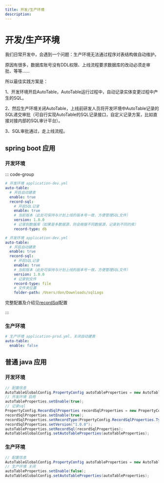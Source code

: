 ```yaml
---
title: 开发/生产环境
description:
---
```


# 开发/生产环境

我们日常开发中，会遇到一个问题：生产环境无法通过程序对表结构做自动维护。

原因有很多，数据库账号没有DDL权限、上线流程要求数据库的改动必须走审批、等等......

所以最佳实践方案是：

1、开发环境开启AutoTable，AutoTable运行过程中，自动记录实体变更过程中产生的SQL。

2、然后生产环境关闭AutoTable，上线前研发人员将开发环境中AutoTable记录的SQL递交审批（可自行实现AutoTable的SQL记录接口，自定义记录方案，比如直接对接内部的SQL审计平台）。

3、SQL审批通过，走上线流程。

## spring boot 应用

### 开发环境

::: code-group

```yaml [SQL记录到数据库]
# 开发环境 application-dev.yml
auto-table:
  # 开启自动建表
  enable: true
  record-sql:
    # 开启SQL记录
    enable: true
    # 当前版本（此处可保持与计划上线的版本号一致，方便管理SQL文件）
    version: 1.0.0
    # 记录到数据库（如果是多数据源，则会根据不同数据源，记录到不同的库）
    record-type: db
```

```yaml [SQL记录到文件]
# 开发环境 application-dev.yml
auto-table:
  # 开启自动建表
  enable: true
  record-sql:
    # 开启SQL记录
    enable: true
    # 当前版本（此处可保持与计划上线的版本号一致，方便管理SQL文件）
    version: 1.0.0
    # 记录到文件
    record-type: file
    # 文件夹位置
    folder-path: /Users/don/Downloads/sqlLogs
```

完整配置及介绍见[recordSql](/配置.html#recordsql)配置

:::

### 生产环境

```yaml
# 生产环境 application-prod.yml，关闭自动建表
auto-table:
  enable: false
```

## 普通 java 应用

### 开发环境

```java
// 配置信息
AutoTableGlobalConfig.PropertyConfig autoTableProperties = new AutoTableGlobalConfig.PropertyConfig();
// 开发环境 启用
autoTableProperties.setEnable(true);
// 记录sql
PropertyConfig.RecordSqlProperties recordSqlProperties = new PropertyConfig.RecordSqlProperties();
recordSqlProperties.setEnable(true);
recordSqlProperties.setRecordType(PropertyConfig.RecordSqlProperties.TypeEnum.db);
recordSqlProperties.setVersion("1.0.0");
autoTableProperties.setRecordSql(recordSqlProperties);
AutoTableGlobalConfig.setAutoTableProperties(autoTableProperties);
```

### 生产环境

```java
// 配置信息
AutoTableGlobalConfig.PropertyConfig autoTableProperties = new AutoTableGlobalConfig.PropertyConfig();
// 生产环境 关闭
autoTableProperties.setEnable(false);
AutoTableGlobalConfig.setAutoTableProperties(autoTableProperties);
```
